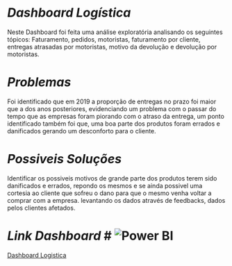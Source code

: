 # *Dashboard Logística* #
Neste Dashboard foi feita uma análise exploratória analisando os seguintes tópicos:
Faturamento, pedidos, motoristas, faturamento por cliente, entregas atrasadas por motoristas,
motivo da devolução e devolução por motoristas.

# *Problemas* #
Foi identificado que em 2019 a proporção de entregas no prazo foi maior que a dos anos posteriores,
evidenciando um problema com o passar do tempo que as empresas foram piorando com o atraso da entrega, 
um ponto identificado também foi que, uma boa parte dos produtos foram errados e danificados gerando um 
desconforto para o cliente.

# *Possiveis Soluções* #
Identificar os possiveis motivos de grande parte dos produtos terem sido danificados e errados, repondo 
os mesmos e se ainda possivel uma cortesia ao cliente que sofreu o dano para que o mesmo venha voltar a comprar com a empresa.
levantando os dados através de feedbacks, dados pelos clientes afetados.

# *Link Dashboard* # ![Power BI](https://img.shields.io/badge/PowerBI-F7DF1E?style=for-the-badge&logo=PowerBI&logoColor=black)&nbsp;
[Dashboard Logistica](https://app.powerbi.com/view?r=eyJrIjoiM2FkNDcwY2QtMGIzYi00YWE2LWJiZmUtNTlmYjY3NGRjM2FkIiwidCI6ImJlNDUyY2QxLTU5OWEtNDY0MS1iNmY0LTU2ZTEwNGQ0Zjc1ZiJ9)
